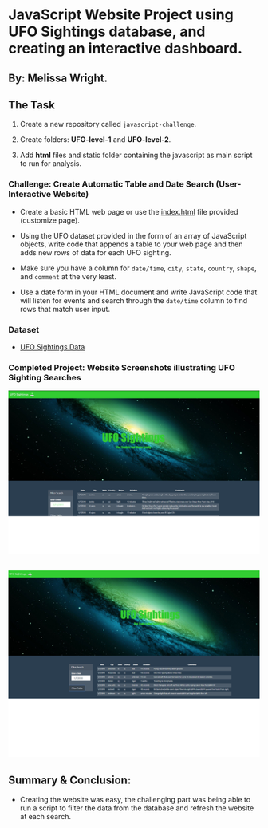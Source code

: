 # JavaScript Website Project using UFO Sightings database, and creating an interactive dashboard. 
By: Melissa Wright. 
-------
## The Task

1. Create a new repository  called `javascript-challenge`.  

2. Create folders: **UFO-level-1** and **UFO-level-2**.

3. Add **html** files and static folder containing the javascript as main script to run for analysis.

### Challenge: Create Automatic Table and Date Search (User-Interactive Website)

* Create a basic HTML web page or use the [index.html](StarterCode/index.html) file provided (customize page).
* Using the UFO dataset provided in the form of an array of JavaScript objects, write code that appends a table to your web page and then adds new rows of data for each UFO sighting.
* Make sure you have a column for `date/time`, `city`, `state`, `country`, `shape`, and `comment` at the very least.

* Use a date form in your HTML document and write JavaScript code that will listen for events and search through the `date/time` column to find rows that match user input.
 
### Dataset

* [UFO Sightings Data](StarterCode/static/js/data.js)

 ### Completed Project: Website Screenshots illustrating UFO Sighting Searches

![website](Images/website_page.png)

![search](Images/filtered_search.png) 
--
## Summary & Conclusion: 
* Creating the website was easy, the challenging part was being able to run a script to filter the data from the database and refresh the website at each search. 
